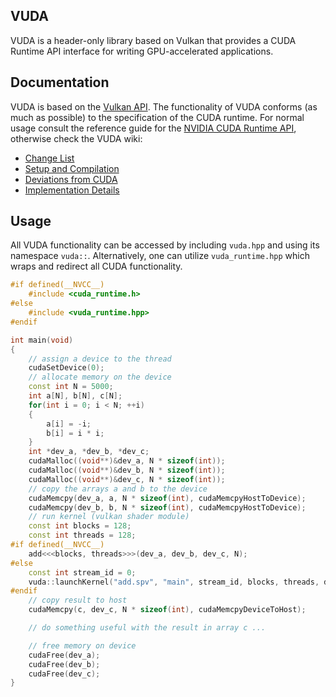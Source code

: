 ## VUDA

VUDA is a header-only library based on Vulkan that provides a CUDA Runtime API interface for writing GPU-accelerated applications.

## Documentation

VUDA is based on the [Vulkan API](https://www.khronos.org/vulkan/). The functionality of VUDA conforms (as much as possible) to the specification of the CUDA runtime. For normal usage consult the reference guide for the [NVIDIA CUDA Runtime API](https://docs.nvidia.com/cuda/cuda-runtime-api/index.html), otherwise check the VUDA wiki:

- [Change List](https://github.com/jgbit/vuda/wiki/Change-List)
- [Setup and Compilation](https://github.com/jgbit/vuda/wiki/Setup-and-Compilation)
- [Deviations from CUDA](https://github.com/jgbit/vuda/wiki/Deviations-from-CUDA)
- [Implementation Details](https://github.com/jgbit/vuda/wiki/Implementation-Details)

## Usage

All VUDA functionality can be accessed by including `vuda.hpp` and using its namespace `vuda::`.
Alternatively, one can utilize `vuda_runtime.hpp` which wraps and redirect all CUDA functionality.

```c++
#if defined(__NVCC__)
    #include <cuda_runtime.h>
#else
    #include <vuda_runtime.hpp>
#endif

int main(void)
{
    // assign a device to the thread
    cudaSetDevice(0);
    // allocate memory on the device
    const int N = 5000;
    int a[N], b[N], c[N];
    for(int i = 0; i < N; ++i)
    {
        a[i] = -i;
        b[i] = i * i;
    }
    int *dev_a, *dev_b, *dev_c;
    cudaMalloc((void**)&dev_a, N * sizeof(int));
    cudaMalloc((void**)&dev_b, N * sizeof(int));
    cudaMalloc((void**)&dev_c, N * sizeof(int));
    // copy the arrays a and b to the device
    cudaMemcpy(dev_a, a, N * sizeof(int), cudaMemcpyHostToDevice);
    cudaMemcpy(dev_b, b, N * sizeof(int), cudaMemcpyHostToDevice);
    // run kernel (vulkan shader module)
    const int blocks = 128;
    const int threads = 128;
#if defined(__NVCC__)
    add<<<blocks, threads>>>(dev_a, dev_b, dev_c, N);
#else
    const int stream_id = 0;
    vuda::launchKernel("add.spv", "main", stream_id, blocks, threads, dev_a, dev_b, dev_c, N);
#endif
    // copy result to host
    cudaMemcpy(c, dev_c, N * sizeof(int), cudaMemcpyDeviceToHost);

    // do something useful with the result in array c ...        

    // free memory on device
    cudaFree(dev_a);
    cudaFree(dev_b);
    cudaFree(dev_c);
}
```